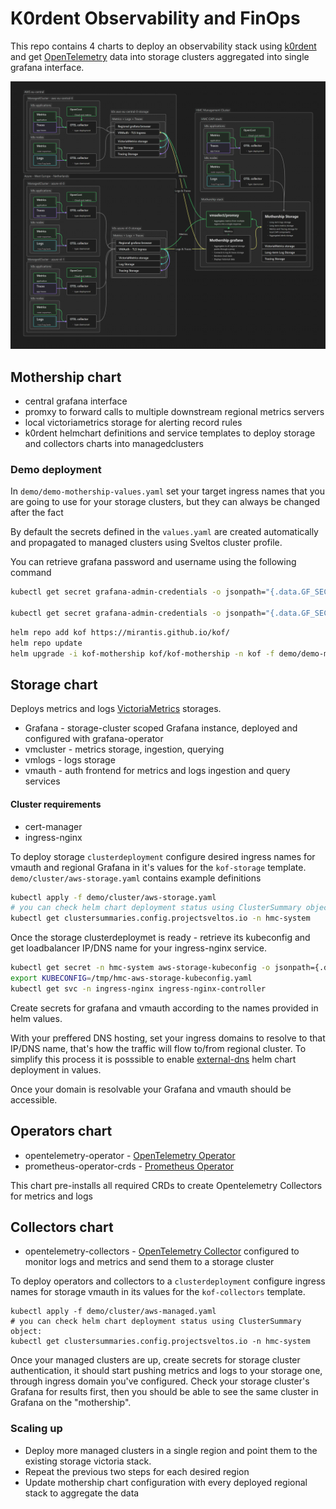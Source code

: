 # K0rdent Observability and FinOps
This repo contains 4 charts to deploy an observability stack using [k0rdent](https://github.com/K0rdent/kcm) and get [OpenTelemetry](https://opentelemetry.io/) data into storage clusters aggregated into single grafana interface.

![alt text](docs/otel.png)

## Mothership chart
* central grafana interface
* promxy to forward calls to multiple downstream regional metrics servers
* local victoriametrics storage for alerting record rules
* k0rdent helmchart definitions and service templates to deploy storage and collectors charts into managedclusters

### Demo deployment
In `demo/demo-mothership-values.yaml` set your target ingress names that you are going to use for your storage clusters, but they can always be changed after the fact

By default the secrets defined in the `values.yaml` are created automatically and propagated to managed clusters using Sveltos cluster profile.

You can retrieve grafana password and username using the following command

```bash
kubectl get secret grafana-admin-credentials -o jsonpath="{.data.GF_SECURITY_ADMIN_USER}" -n kof | base64 -d; echo

kubectl get secret grafana-admin-credentials -o jsonpath="{.data.GF_SECURITY_ADMIN_PASSWORD}" -n kof | base64 -d; echo
```

```bash
helm repo add kof https://mirantis.github.io/kof/
helm repo update
helm upgrade -i kof-mothership kof/kof-mothership -n kof -f demo/demo-mothership-values.yaml
```

## Storage chart

Deploys metrics and logs [VictoriaMetrics](https://victoriametrics.com/) storages.

* Grafana - storage-cluster scoped Grafana instance, deployed and configured with grafana-operator
* vmcluster - metrics storage, ingestion, querying
* vmlogs - logs storage
* vmauth - auth frontend for metrics and logs ingestion and query services

#### Cluster requirements
- cert-manager
- ingress-nginx

To deploy storage `clusterdeployment` configure desired ingress names for vmauth and regional Grafana in it's values for the `kof-storage` template.
`demo/cluster/aws-storage.yaml` contains example definitions

```bash
kubectl apply -f demo/cluster/aws-storage.yaml
# you can check helm chart deployment status using ClusterSummary object:
kubectl get clustersummaries.config.projectsveltos.io -n hmc-system
```
Once the storage clusterdeploymet is ready - retrieve its kubeconfig and get loadbalancer IP/DNS name for your ingress-nginx service.

```bash
kubectl get secret -n hmc-system aws-storage-kubeconfig -o jsonpath={.data.value} | base64 -d  > /tmp/hmc-aws-storage-kubeconfig.yaml
export KUBECONFIG=/tmp/hmc-aws-storage-kubeconfig.yaml
kubectl get svc -n ingress-nginx ingress-nginx-controller
```

Create secrets for grafana and vmauth according to the names provided in helm values.

With your preffered DNS hosting, set your ingress domains to resolve to that IP/DNS name, that's how the traffic will flow to/from regional cluster. 
To simplify this process it is posssible to enable [external-dns](https://kubernetes-sigs.github.io/external-dns/) helm chart deployment in values.

Once your domain is resolvable your Grafana and vmauth should be accessible.

## Operators chart
* opentelemetry-operator - [OpenTelemetry Operator](https://opentelemetry.io/docs/kubernetes/operator/)
* prometheus-operator-crds - [Prometheus Operator](https://github.com/prometheus-community/helm-charts/tree/main/charts/prometheus-operator-crds)

This chart pre-installs all required CRDs to create Opentelemetry Collectors for metrics and logs

## Collectors chart
* opentelemetry-collectors - [OpenTelemetry Collector](https://opentelemetry.io/docs/collector/) configured to monitor logs and metrics and send them to a storage cluster

To deploy operators and collectors to a `clusterdeployment` configure ingress names for storage vmauth in its values for the `kof-collectors` template.

```
kubectl apply -f demo/cluster/aws-managed.yaml
# you can check helm chart deployment status using ClusterSummary object:
kubectl get clustersummaries.config.projectsveltos.io -n hmc-system
```

Once your managed clusters are up, create secrets for storage cluster authentication, it should start pushing metrics and logs to your storage one, through ingress domain you've configured.
Check your storage cluster's Grafana for results first, then you should be able to see the same cluster in Grafana on the "mothership".

### Scaling up
* Deploy more managed clusters in a single region and point them to the existing storage victoria stack.
* Repeat the previous two steps for each desired region
* Update mothership chart configuration with every deployed regional stack to aggregate the data
